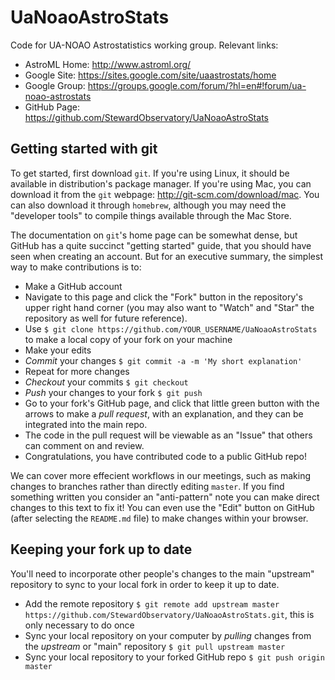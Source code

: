 UaNoaoAstroStats
================
Code for UA-NOAO Astrostatistics working group. Relevant links:

  * AstroML Home:  http://www.astroml.org/
  * Google Site:  https://sites.google.com/site/uaastrostats/home
  * Google Group:  https://groups.google.com/forum/?hl=en#!forum/ua-noao-astrostats
  * GitHub Page:  https://github.com/StewardObservatory/UaNoaoAstroStats


Getting started with git
------------------------
To get started, first download `git`. If you're using Linux, it should be available in distribution's package manager. If you're using Mac, you can download it from the `git` webpage: http://git-scm.com/download/mac. You can also download it through `homebrew`, although you may need the "developer tools" to compile things available through the Mac Store.

The documentation on `git`'s home page can be somewhat dense, but GitHub has a quite succinct "getting started" guide, that you should have seen when creating an account. But for an executive summary, the simplest way to make contributions is to:


  * Make a GitHub account
  * Navigate to this page and click the "Fork" button in the repository's upper right hand corner (you may also want to "Watch" and "Star" the repository as well for future reference).
  * Use `$ git clone https://github.com/YOUR_USERNAME/UaNoaoAstroStats` to make a local copy of your fork on your machine
  * Make your edits
  * *Commit* your changes `$ git commit -a -m 'My short explanation'`
  * Repeat for more changes
  * *Checkout* your commits `$ git checkout`
  * *Push* your changes to your fork `$ git push`
  * Go to your fork's GitHub page, and click that little green button with the arrows to make a *pull request*, with an explanation, and they can be integrated into the main repo.
  * The code in the pull request will be viewable as an "Issue" that others can comment on and review.
  * Congratulations, you have contributed code to a public GitHub repo!
  

We can cover more effecient workflows in our meetings, such as making changes to branches rather than directly editing `master`. If you find something written you consider an "anti-pattern" note you can make direct changes to this text to fix it! You can even use the "Edit" button on GitHub (after selecting the `README.md` file) to make changes within your browser.


Keeping your fork up to date
----------------------------
You'll need to incorporate other people's changes to the main "upstream" repository to sync to your local fork in order to keep it up to date.


  * Add the remote repository `$ git remote add upstream master https://github.com/StewardObservatory/UaNoaoAstroStats.git`, this is only necessary to do once
  * Sync your local repository on your computer by *pulling* changes from the *upstream* or "main" repository `$ git pull upstream master`
  * Sync your local repository to your forked GitHub repo `$ git push origin master`



